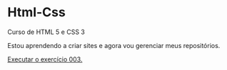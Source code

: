 # Html-Css
 Curso de HTML 5 e CSS 3 

Estou aprendendo a criar sites e agora vou gerenciar meus repositórios. 

<a href="https://deivisson-lopes.github.io/Html-Css/exercicios/ex003/"> Executar o exercício 003.</a>

